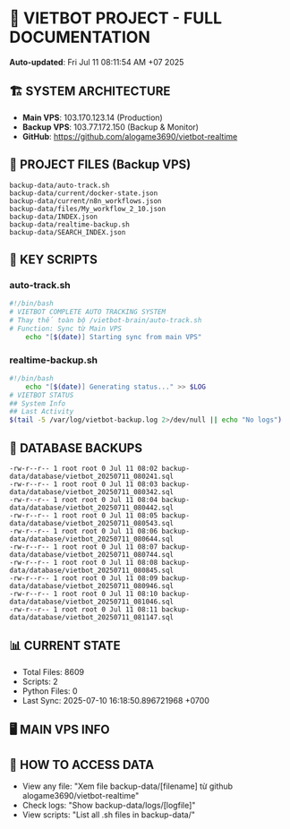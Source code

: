 # 🤖 VIETBOT PROJECT - FULL DOCUMENTATION
**Auto-updated**: Fri Jul 11 08:11:54 AM +07 2025

## 🏗️ SYSTEM ARCHITECTURE
- **Main VPS**: 103.170.123.14 (Production)
- **Backup VPS**: 103.77.172.150 (Backup & Monitor)
- **GitHub**: https://github.com/alogame3690/vietbot-realtime

## 📁 PROJECT FILES (Backup VPS)
```
backup-data/auto-track.sh
backup-data/current/docker-state.json
backup-data/current/n8n_workflows.json
backup-data/files/My_workflow_2_10.json
backup-data/INDEX.json
backup-data/realtime-backup.sh
backup-data/SEARCH_INDEX.json
```

## 🔧 KEY SCRIPTS
### auto-track.sh
```bash
#!/bin/bash
# VIETBOT COMPLETE AUTO TRACKING SYSTEM
# Thay thế toàn bộ /vietbot-brain/auto-track.sh
# Function: Sync từ Main VPS
    echo "[$(date)] Starting sync from main VPS"
```
### realtime-backup.sh
```bash
#!/bin/bash
    echo "[$(date)] Generating status..." >> $LOG
# VIETBOT STATUS
## System Info
## Last Activity
$(tail -5 /var/log/vietbot-backup.log 2>/dev/null || echo "No logs")
```

## 💾 DATABASE BACKUPS
```
-rw-r--r-- 1 root root 0 Jul 11 08:02 backup-data/database/vietbot_20250711_080241.sql
-rw-r--r-- 1 root root 0 Jul 11 08:03 backup-data/database/vietbot_20250711_080342.sql
-rw-r--r-- 1 root root 0 Jul 11 08:04 backup-data/database/vietbot_20250711_080442.sql
-rw-r--r-- 1 root root 0 Jul 11 08:05 backup-data/database/vietbot_20250711_080543.sql
-rw-r--r-- 1 root root 0 Jul 11 08:06 backup-data/database/vietbot_20250711_080644.sql
-rw-r--r-- 1 root root 0 Jul 11 08:07 backup-data/database/vietbot_20250711_080744.sql
-rw-r--r-- 1 root root 0 Jul 11 08:08 backup-data/database/vietbot_20250711_080845.sql
-rw-r--r-- 1 root root 0 Jul 11 08:09 backup-data/database/vietbot_20250711_080946.sql
-rw-r--r-- 1 root root 0 Jul 11 08:10 backup-data/database/vietbot_20250711_081046.sql
-rw-r--r-- 1 root root 0 Jul 11 08:11 backup-data/database/vietbot_20250711_081147.sql
```

## 📊 CURRENT STATE
- Total Files: 8609
- Scripts: 2
- Python Files: 0
- Last Sync: 2025-07-10 16:18:50.896721968 +0700

## 🖥️ MAIN VPS INFO


## 🚨 HOW TO ACCESS DATA
- View any file: "Xem file backup-data/[filename] từ github alogame3690/vietbot-realtime"
- Check logs: "Show backup-data/logs/[logfile]"
- View scripts: "List all .sh files in backup-data/"
